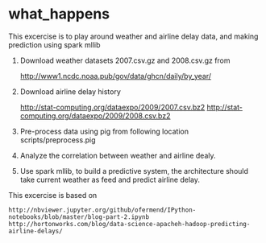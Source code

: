 # what_happens

This excercise is to play around weather and airline delay data, and making prediction using spark mllib 

1.  Download weather datasets  2007.csv.gz  and 2008.csv.gz from

	http://www1.ncdc.noaa.pub/gov/data/ghcn/daily/by_year/
	


2.  Download airline delay history

	http://stat-computing.org/dataexpo/2009/2007.csv.bz2
	http://stat-computing.org/dataexpo/2009/2008.csv.bz2

3.  Pre-process data using pig from following location
	scripts/preprocess.pig

4.  Analyze the correlation between weather and airline dealy.
5.  Use spark mllib, to build a predictive system, the architecture should take current weather as feed and predict airline delay.


This excercise is based on


	http://nbviewer.jupyter.org/github/ofermend/IPython-notebooks/blob/master/blog-part-2.ipynb
	http://hortonworks.com/blog/data-science-apacheh-hadoop-predicting-airline-delays/



